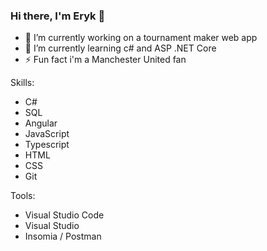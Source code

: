 ### Hi there, I'm Eryk 👋


- 🔭 I’m currently working on a tournament maker web app
- 🌱 I’m currently learning c# and ASP .NET Core
- ⚡ Fun fact i'm a Manchester United fan

Skills: 
- C# 
- SQL
- Angular 
- JavaScript
- Typescript
- HTML
- CSS
- Git

Tools:
- Visual Studio Code
- Visual Studio
- Insomia / Postman

